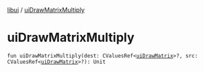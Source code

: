 [libui](index.md) / [uiDrawMatrixMultiply](./ui-draw-matrix-multiply.md)

# uiDrawMatrixMultiply

`fun uiDrawMatrixMultiply(dest: CValuesRef<`[`uiDrawMatrix`](ui-draw-matrix/index.md)`>?, src: CValuesRef<`[`uiDrawMatrix`](ui-draw-matrix/index.md)`>?): Unit`